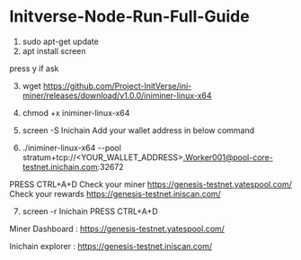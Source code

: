 # Initverse-Node-Run-Full-Guide

1. sudo apt-get update
2. apt install screen

press y if ask

3. wget https://github.com/Project-InitVerse/ini-miner/releases/download/v1.0.0/iniminer-linux-x64
4. chmod +x iniminer-linux-x64
5. screen -S Inichain
Add your wallet address in below command

6. ./iniminer-linux-x64 --pool stratum+tcp://<YOUR_WALLET_ADDRESS>.Worker001@pool-core-testnet.inichain.com:32672 

PRESS CTRL+A+D
Check your miner
https://genesis-testnet.yatespool.com/
Check your rewards
https://genesis-testnet.iniscan.com/

7. screen -r Inichain
PRESS CTRL+A+D

Miner Dashboard : https://genesis-testnet.yatespool.com/

Inichain explorer : https://genesis-testnet.iniscan.com/

